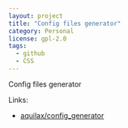 ```yaml
---
layout: project
title: "Config files generator"
category: Personal
license: gpl-2.0
tags:
  - github
  - CSS
---
```


Config files generator

Links:

* [aquilax/config_generator](https://github.com/aquilax/config_generator)
